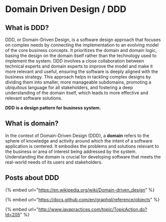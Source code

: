 # Domain Driven Design / DDD

## What is DDD?

DDD, or Domain-Driven Design, is a software design approach that focuses on complex needs by connecting the implementation to an evolving model of the core business concepts. It prioritizes the domain and domain logic, basing the design on the domain itself rather than the technology used to implement the system. DDD involves a close collaboration between technical experts and domain experts to improve the model and make it more relevant and useful, ensuring the software is deeply aligned with the business strategy. This approach helps in tackling complex designs by dividing them into smaller, more manageable subdomains, promoting a ubiquitous language for all stakeholders, and fostering a deep understanding of the domain itself, which leads to more effective and relevant software solutions.

**DDD is a design pattern for business system.**

## What is domain?

In the context of Domain-Driven Design (DDD), a **domain** refers to the sphere of knowledge and activity around which the intent of a software application is centered. It embodies the problems and solutions relevant to the business or area of interest being addressed by the system. Understanding the domain is crucial for developing software that meets the real-world needs of its users and stakeholders.

## Posts about DDD

{% embed url="https://en.wikipedia.org/wiki/Domain-driven_design" %}

{% embed url="https://docs.github.com/en/graphql/reference/objects" %}

{% embed url="http://www.javapractices.com/topic/TopicAction.do?Id=205" %}

